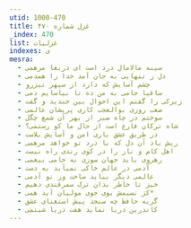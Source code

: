 ```yaml
---
utid: 1000-470
title: غزل شماره ۴۷۰
_index: 470
list: غزلیات
indexes: ی
mesra:
  - سینه مالامال درد است ای دریغا مرهمی
  - دل ز تنهایی به جان آمد خدا را همدمی
  - چشم آسایش که دارد از سپهر تیزرو
  - ساقیا جامی به من ده تا بیاسایم دمی
  - زیرکی را گفتم این احوال بین خندید و گفت
  - صعب روزی بوالعجب کاری پریشان عالمی
  - سوختم در چاه صبر از بهر آن شمع چگل
  - شاه ترکان فارغ است از حال ما کو رستمی؟
  - در طریق عشق بازی امن و آسایش بلاست
  - ریش باد آن دل که با درد تو خواهد مرهمی
  - اهل کام و ناز را در کوی رندی راه نیست
  - رهروی باید جهان سوزی نه خامی بیغمی
  - آدمی در عالم خاکی نمیآید به دست
  - عالمی دیگر بباید ساخت وز نو آدمی
  - خیز تا خاطر بدان ترک سمرقندی دهیم
  - کز نسیمش بوی جوی مولیان آید همی*
  - گریه حافظ چه سنجد پیش استغنای عشق
  - کاندرین دریا نماید هفت دریا شبنمی
---
```

